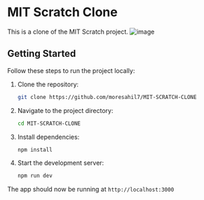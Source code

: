 
# MIT Scratch Clone

This is a clone of the MIT Scratch project.
![image](https://github.com/user-attachments/assets/19d30de5-fabc-4648-bef2-3eba00c579fe)

## Getting Started

Follow these steps to run the project locally:

1. Clone the repository:
   ```bash
   git clone https://github.com/moresahil7/MIT-SCRATCH-CLONE
   ```

2. Navigate to the project directory:
   ```bash
   cd MIT-SCRATCH-CLONE
   ```

3. Install dependencies:
   ```bash
   npm install
   ```

4. Start the development server:
   ```bash
   npm run dev
   ```

The app should now be running at `http://localhost:3000`
